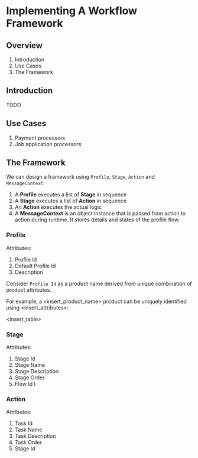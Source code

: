 
# Implementing A Workflow Framework

## Overview

1. Introduction
1. Use Cases
1. The Framework

## Introduction

TODO

## Use Cases

1. Payment processors
1. Job application processors

## The Framework

We can design a framework using `Profile`, `Stage`, `Action` and `MessageContext`.

1. A __Profile__ executes a list of __Stage__ in sequence
1. A __Stage__ executes a list of __Action__ in sequence
1. An __Action__ executes the actual logic 
1. A __MessageContext__ is an object instance that is passed from action to action during runtime. It stores details and states of the profile flow.
 
### Profile

Attributes:

1. Profile Id
1. Default Profile Id
1. Description

Consider `Profile Id` as a product name derived from unique combination of product attributes.

For example, a <insert_product_name> product can be uniquely identified using <insert_attributes>:

<insert_table>

### Stage

Attributes:

1. Stage Id
1. Stage Name
1. Stage Description
1. Stage Order
1. Flow Id
I
### Action

Attributes:

1. Task Id
1. Task Name
1. Task Description
1. Task Order
1. Stage Id
